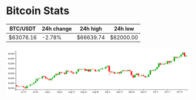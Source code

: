 # Bitcoin Stats

BTC/USDT|24h change|24h high|24h low|
|---|---|---|---|
|$63076.16|-2.78%|$66639.74|$62000.00|

<img src="./chart.svg">
